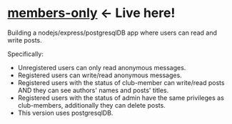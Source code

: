 # <a href="https://members-only-postgresql.onrender.com">members-only</a> <- Live here!

Building a nodejs/express/postgresqlDB app where users can read and write posts.

Specifically:

- Unregistered users can only read anonymous messages.
- Registered users can write/read anonymous messages.
- Registered users with the status of club-member can write/read posts AND they can see authors' names and posts' titles.
- Registered users with the status of admin have the same privileges as club-members, additionally they can delete posts.
- This version uses postgresqlDB.

